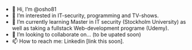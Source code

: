- 👋 Hi, I’m @osho81
- 👀 I’m interested in IT-security, programming and TV-shows.  
- 🌱 I’m currently learning Master in IT security (Stockholm University) as well as taking a fullstack Web-development programe (Udemy). 
- 💞️ I’m looking to collaborate on... (to be upated soon)
- 📫 How to reach me: Linkedin [link this soon].

<!---
osho81/osho81 is a ✨ special ✨ repository because its `README.md` (this file) appears on your GitHub profile.
You can click the Preview link to take a look at your changes.
--->
